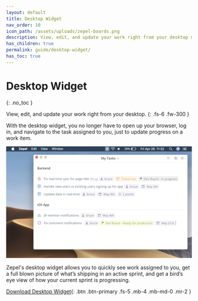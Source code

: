 ```yaml
---
layout: default
title: Desktop Widget
nav_order: 10
icon_path: /assets/uploads/zepel-boards.png
description: View, edit, and update your work right from your desktop using Zepel's Desktop Widget.
has_children: true
permalink: guide/desktop-widget/
has_toc: true
---
```


# Desktop Widget
{: .no_toc }

View, edit, and update your work right from your desktop.
{: .fs-6 .fw-300 }

With the desktop widget, you no longer have to open up your browser, log in, and navigate to the task assigned to you, just to update progress on a work item. 

![View tasks assigned to you using Desktop Widget](/assets/uploads/zepel-desktop-widget.png "Zepel Desktop Widget")

Zepel's desktop widget allows you to quickly see work assigned to you, get a full blown picture of what’s shipping in an active sprint, and get a bird’s eye view of how your current sprint is progressing.

[Download Desktop Widget](https://zepel.io/downloads/desktop-widget/){: .btn .btn-primary .fs-5 .mb-4 .mb-md-0 .mr-2 } 
